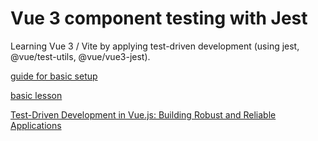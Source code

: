 # Vue 3 component testing with Jest

Learning Vue 3 / Vite by applying test-driven development (using jest, @vue/test-utils, @vue/vue3-jest).


[guide for basic setup](https://blog.canopas.com/vue-3-component-testing-with-jest-8b80a8a8946b#45e0)

[basic lesson](https://vueschool.io/lessons/learn-how-to-test-vuejs-lifecycle-methods?friend=vuejs)

[Test-Driven Development in Vue.js: Building Robust and Reliable Applications](https://medium.com/@issam.ahw/test-driven-development-in-vue-js-building-robust-and-reliable-applications-69e595f275fb)


